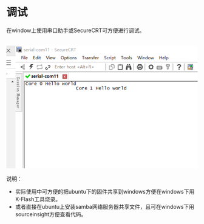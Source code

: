 # 调试

在window上使用串口助手或SecureCRT可方便进行调试。

​ ![](../.gitbook/assets/windows-debug.png)

说明：

* 实际使用中可方便的把ubuntu下的固件共享到windows方便在windows下用K-Flash工具烧录。
* 或者直接在ubuntu上安装samba网络服务器共享文件，且可在windows下用sourceinsight方便查看代码。

